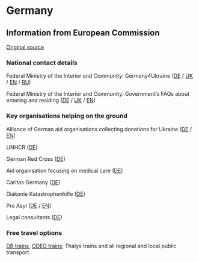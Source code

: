 # Germany

## Information from European Commission

[Original source ](https://ec.europa.eu/info/strategy/priorities-2019-2024/stronger-europe-world/eu-solidarity-ukraine/eu-assistance-ukraine/information-people-fleeing-war-ukraine)

### National contact details

Federal Ministry of the Interior and Community: Germany4Ukraine ([DE](https://www.germany4ukraine.de/hilfeportal-de) / [UK](https://www.germany4ukraine.de/hilfeportal-ua) / [EN](https://www.germany4ukraine.de/hilfeportal-en) / [RU](https://www.germany4ukraine.de/hilfeportal-ru))

Federal Ministry of the Interior and Community: Government’s FAQs about entering and residing ([DE](https://www.germany4ukraine.de/hilfeportal-de/faq) / [UK](https://www.germany4ukraine.de/hilfeportal-ua/faqs) / [EN](https://www.germany4ukraine.de/hilfeportal-en/faqs))

### Key organisations helping on the ground

Alliance of German aid organisations collecting donations for Ukraine ([DE](https://www.aktion-deutschland-hilft.de/de/spenden/spenden/) / [EN](https://www.aktion-deutschland-hilft.de/en/donate/donate/))

UNHCR ([DE](https://www.uno-fluechtlingshilfe.de/informieren/aktuelles/update/artikel/nothilfe-ukraine-so-hilft-der-unhcr))

German Red Cross ([DE](https://www.drk.de/hilfe-weltweit/wo-wir-helfen/europa/ukraine-krise-humanitaere-hilfe/))

Aid organisation focusing on medical care ([DE](https://www.aerztederwelt.org/unsere-projekte/europa/ukraine-medizinische-versorgung-trotz-krieg#:~:text=Seit%20Juni%202015%20ist%20%C3%84rzte,der%20N%C3%A4he%20der%20Kontaktlinie%20lebt.))

Caritas Germany ([DE](https://www.caritas.de/magazin/schwerpunkt/krieg-in-der-ukraine/faq-wo-finde-ich-hilfe))

Diakonie Katastrophenhilfe ([DE](https://www.diakonie-katastrophenhilfe.de/spenden/spenden.php?i=0&s=100&p=F-DK0076&donate-1-range=5&donate-2-range=3))

Pro Asyl ([DE](https://www.proasyl.de/) / [EN](https://www.proasyl.de/en/))

Legal consultants ([DE](https://berlin-hilft.com/rechtsanwaeltinnen-asyl-aufenthaltsrecht/))

### Free travel options

[DB trains](https://www.bahn.de/info/helpukraine), [ODEG trains](https://www.odeg.de/ukrainianhelp), Thalys trains and all regional and local public transport
